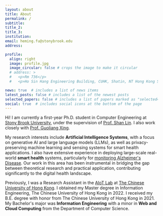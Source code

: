 ```yaml
---
layout: about
title: About
permalink: /
subtitle:
title_2:
title_3: 
institution: 
email: heming.fu@stonybrook.edu
address:

profile:
  align: right
  image: profile.jpg
  image_circular: false # crops the image to make it circular
  # address: >
  #   <p>Rm 736</p>
  #   <p>Ho Sin Hang Engineering Building, CUHK, Shatin, NT Hong Kong SAR</p>

news: true  # includes a list of news items
latest_posts: false # includes a list of the newest posts
selected_papers: false # includes a list of papers marked as "selected={true}"
social: true  # includes social icons at the bottom of the page
---
```


<!-- Hi! I am currently a Research Assistant in the <a href="https://aiot.ie.cuhk.edu.hk/" style="font-weight: 400;">AIoT Lab</a>, in the <a href="https://www.ie.cuhk.edu.hk/" style="font-weight: 400;">Department of Information Engineering</a>, at <a href="https://www.cuhk.edu.hk/chinese/index.html" style="font-weight: 400;">The Chinese University of Hong Kong</a>, under the supervision of <a href="https://staff.ie.cuhk.edu.hk/~glxing/" style="font-weight: 400;">Prof.Guoliang Xing.</a>

My research interests align closely with developing **Artificial Intelligence Systems**, specifically focusing on developing privacy-preserving machine learning and sensing systems for smart health applications. I also have extensive experience in deploying large-scale real-world **smart health** systems, particularly for <a href="https://cuhk-alzheimers-ai.github.io/" style="font-weight: 400;">monitoring Alzheimer's Disease</a>. Our work in this area has been instrumental in bridging the gap between theoretical research and practical application, contributing significantly to the digital health landscape.

I obtined my Master degree from Information Engineering, The Chinese University of Hong Kong in 2022. I received my B.E. degree with honor from The Chinese University of Hong Kong in 2021. My Bachelor's major was **Information Engineering** with a minor in **Web and Cloud Computing** from the Department of Computer Science. -->

Hi! I am currently a first-year Ph.D. student in Computer Engineering at <a href="https://www.stonybrook.edu/" style="font-weight: 400;">Stony Brook University</a>, under the supervision of <a href="http://www.ece.sunysb.edu/~slin/" style="font-weight: 400;">Prof. Shan Lin</a>. I also work closely with <a href="https://staff.ie.cuhk.edu.hk/~glxing/" style="font-weight: 400;">Prof. Guoliang Xing</a>.

My research interests include **Artificial Intelligence Systems**, with a focus on generative AI and large language models (LLMs), as well as privacy-preserving machine learning and sensing systems for smart health applications. I also have extensive experience in deploying large-scale real-world **smart health** systems, particularly for <a href="https://cuhk-alzheimers-ai.github.io/" style="font-weight: 400;">monitoring Alzheimer's Disease</a>. Our work in this area has been instrumental in bridging the gap between theoretical research and practical application, contributing significantly to the digital health landscape.

Previously, I was a Research Assistant in the <a href="https://aiot.ie.cuhk.edu.hk/" style="font-weight: 400;">AIoT Lab</a> at <a href="https://www.cuhk.edu.hk/chinese/index.html" style="font-weight: 400;">The Chinese University of Hong Kong</a>. I obtained my Master degree in Information Engineering, The Chinese University of Hong Kong in 2022. I received my B.E. degree with honor from The Chinese University of Hong Kong in 2021. My Bachelor's major was **Information Engineering** with a minor in **Web and Cloud Computing** from the Department of Computer Science.